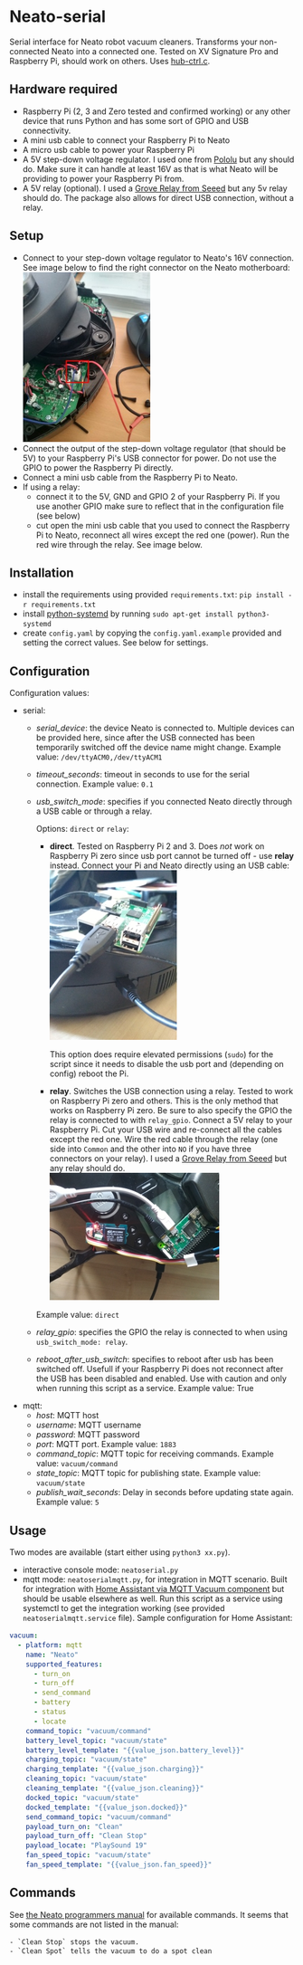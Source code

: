 # Neato-serial
Serial interface for Neato robot vacuum cleaners. Transforms your non-connected Neato into a connected one. Tested on XV Signature Pro and Raspberry Pi, should work on others. Uses [hub-ctrl.c](https://github.com/codazoda/hub-ctrl.c).

## Hardware required
- Raspberry Pi (2, 3 and Zero tested and confirmed working) or any other device that runs Python and has some sort of GPIO and USB connectivity.
- A mini usb cable to connect your Raspberry Pi to Neato
- A micro usb cable to power your Raspberry Pi
- A 5V step-down voltage regulator. I used one from [Pololu](https://www.pololu.com/product/2858) but any should do. Make sure it can handle at least 16V as that is what Neato will be providing to power your Raspberry Pi from.
- A 5V relay (optional). I used a [Grove Relay from Seeed](http://wiki.seeedstudio.com/Grove-Relay/) but any 5v relay should do. The package also allows for direct USB connection, without a relay.

## Setup
- Connect to your step-down voltage regulator to Neato's 16V connection. See image below to find the right connector on the Neato motherboard:
![direct](neato-16v.jpg?raw=true "16V")
- Connect the output of the step-down voltage regulator (that should be 5V) to your Raspberry Pi's USB connector for power. Do not use the GPIO to power the Raspberry Pi directly.
- Connect a mini usb cable from the Raspberry Pi to Neato. 
- If using a relay:
  - connect it to the 5V, GND and GPIO 2 of your Raspberry Pi. If you use another GPIO make sure to reflect that in the configuration file (see below)
  - cut open the mini usb cable that you used to connect the Raspberry Pi to Neato, reconnect all wires except the red one (power). Run the red wire through the relay. See image below.

## Installation
- install the requirements using provided `requirements.txt`: `pip install -r requirements.txt`
- install [python-systemd](https://github.com/systemd/python-systemd/) by running `sudo apt-get install python3-systemd`
- create `config.yaml` by copying the `config.yaml.example` provided and setting the correct values. See below for settings.

## Configuration
Configuration values:

- serial:
  - *serial_device*: the device Neato is connected to. Multiple devices can be provided here, since after the USB connected has been temporarily switched off the device name might change.
    Example value: `/dev/ttyACM0,/dev/ttyACM1`
  - *timeout_seconds*: timeout in seconds to use for the serial connection. 
    Example value: `0.1`
  - *usb_switch_mode*: specifies if you connected Neato directly through a USB cable or through a relay.
  
    Options: `direct` or `relay`:
    - **direct**. Tested on Raspberry Pi 2 and 3. Does _not_ work on Raspberry Pi zero since usb port cannot be turned off - use **relay** instead. Connect your Pi and Neato directly using an USB cable:
![direct](raspberrypi-neato-direct.jpg?raw=true "Direct")
  
      This option does require elevated permissions (`sudo`) for the script since it needs to disable the usb port and (depending on config) reboot the Pi.
    - **relay**. Switches the USB connection using a relay. Tested to work on Raspberry Pi zero and others. This is the only method that works on Raspberry Pi zero. Be sure to also specify the GPIO the relay is connected to with `relay_gpio`. Connect a 5V relay to your Raspberry Pi. Cut your USB wire and re-connect all the cables except the red one. Wire the red cable through the relay (one side into `Common` and the other into `NO` if you have three connectors on your relay). I used a [Grove Relay from Seeed](http://wiki.seeedstudio.com/Grove-Relay/) but any relay should do.
    ![direct](raspberrypi-neato-relay.jpg?raw=true "Relay")
        
    Example value: `direct`
  - *relay_gpio*: specifies the GPIO the relay is connected to when using `usb_switch_mode: relay`.
  - *reboot_after_usb_switch*: specifies to reboot after usb has been switched off. Usefull if your Raspberry Pi does not reconnect after the USB has been disabled and enabled. Use with caution and only when running this script as a service.
    Example value: True
- mqtt:
  - *host*:	MQTT host
  - *username*:	MQTT username
  - *password*:	MQTT password
  - *port*: MQTT port.
    Example value: `1883`
  - *command_topic*: MQTT topic for receiving commands.
    Example value: `vacuum/command`
  - *state_topic*: MQTT topic for publishing state.
    Example value: `vacuum/state`
  - *publish_wait_seconds*: Delay in seconds before updating state again.
    Example value: `5`

## Usage
Two modes are available (start either using `python3 xx.py`).
- interactive console mode: `neatoserial.py`
- mqtt mode: `neatoserialmqtt.py`, for integration in MQTT scenario. Built for integration with [Home Assistant via MQTT Vacuum component](https://www.home-assistant.io/components/vacuum.mqtt/) but should be usable elsewhere as well. Run this script as a service using systemctl to get the integration working (see provided `neatoserialmqtt.service` file). Sample configuration for Home Assistant:
```yaml
vacuum:
  - platform: mqtt
    name: "Neato"
    supported_features:
      - turn_on
      - turn_off
      - send_command
      - battery
      - status
      - locate
    command_topic: "vacuum/command"
    battery_level_topic: "vacuum/state"
    battery_level_template: "{{value_json.battery_level}}"
    charging_topic: "vacuum/state"
    charging_template: "{{value_json.charging}}"
    cleaning_topic: "vacuum/state"
    cleaning_template: "{{value_json.cleaning}}"
    docked_topic: "vacuum/state"
    docked_template: "{{value_json.docked}}"
    send_command_topic: "vacuum/command"
    payload_turn_on: "Clean"
    payload_turn_off: "Clean Stop"
    payload_locate: "PlaySound 19"
    fan_speed_topic: "vacuum/state"
    fan_speed_template: "{{value_json.fan_speed}}"
  ```

## Commands
See [the Neato programmers manual](XV-ProgrammersManual-3_1.pdf) for available commands.
It seems that some commands are not listed in the manual:

    - `Clean Stop` stops the vacuum.
    - `Clean Spot` tells the vacuum to do a spot clean
    
